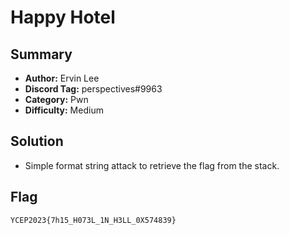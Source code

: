 Happy Hotel
===

## Summary
* **Author:** Ervin Lee
* **Discord Tag:** perspectives#9963
* **Category:** Pwn
* **Difficulty:** Medium

## Solution
- Simple format string attack to retrieve the flag from the stack.

## Flag
```
YCEP2023{7h15_H073L_1N_H3LL_0X574839}
```